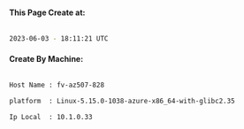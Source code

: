 
   
#### This Page Create at:

```bash

2023-06-03 - 18:11:21 UTC

```

#### Create By Machine:

```bash

Host Name : fv-az507-828

platform  : Linux-5.15.0-1038-azure-x86_64-with-glibc2.35

Ip Local  : 10.1.0.33

```


